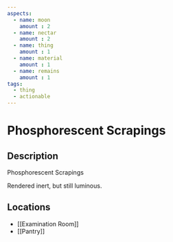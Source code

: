```yaml
---
aspects: 
  - name: moon
    amount : 2
  - name: nectar
    amount : 2
  - name: thing
    amount : 1
  - name: material
    amount : 1
  - name: remains
    amount : 1
tags:
  - thing
  - actionable
---
```


# Phosphorescent Scrapings

## Description
Phosphorescent Scrapings

Rendered inert, but still luminous.
## Locations
- [[Examination Room]]
- [[Pantry]]